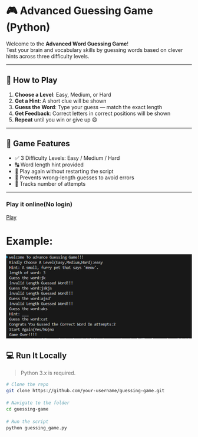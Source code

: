 # 🎮 Advanced Guessing Game (Python)

Welcome to the **Advanced Word Guessing Game**!  
Test your brain and vocabulary skills by guessing words based on clever hints across three difficulty levels.

---

## 🚀 How to Play

1. **Choose a Level**: Easy, Medium, or Hard  
2. **Get a Hint**: A short clue will be shown  
3. **Guess the Word**: Type your guess — match the exact length  
4. **Get Feedback**: Correct letters in correct positions will be shown  
5. **Repeat** until you win or give up 😄

---

## 🧠 Game Features

- ✅ 3 Difficulty Levels: Easy / Medium / Hard  
- 🔠 Word length hint provided  
- 🔁 Play again without restarting the script  
- 🚫 Prevents wrong-length guesses to avoid errors  
- 🎯 Tracks number of attempts

---
<h3>Play it online(No login)</h3>
<a href="https://replit.com/@mdnabid786/Multilevelguessingwithhintsystem">Play</a>
<h1>Example:</h1>
<img src="example.png">

## 💻 Run It Locally

> Python 3.x is required.

```bash
# Clone the repo
git clone https://github.com/your-username/guessing-game.git

# Navigate to the folder
cd guessing-game

# Run the script
python guessing_game.py

